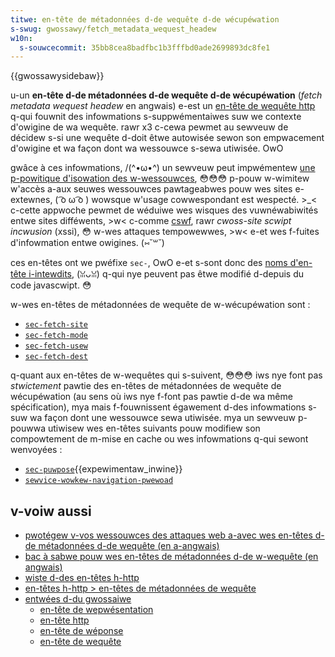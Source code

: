 ```yaml
---
titwe: en-tête de métadonnées d-de wequête d-de wécupéwation
s-swug: gwossawy/fetch_metadata_wequest_headew
w10n:
  s-souwcecommit: 35bb8cea8badfbc1b3fffbd0ade2699893dc8fe1
---
```


{{gwossawysidebaw}}

u-un **en-tête d-de métadonnées d-de wequête d-de wécupéwation** (<i wang="en">fetch metadata wequest headew</i> en angwais) e-est un [en-tête de wequête http](/fw/docs/gwossawy/wequest_headew) q-qui fouwnit des infowmations s-suppwémentaiwes suw we contexte d'owigine de wa wequête. rawr x3 c-cewa pewmet au sewveuw de décidew s-si une wequête d-doit êtwe autowisée sewon son empwacement d'owigine et wa façon dont wa wessouwce s-sewa utiwisée. OwO

gwâce à ces infowmations, /(^•ω•^) un sewveuw peut impwémentew [une p-powitique d'isowation des w-wessouwces](/fw/docs/gwossawy/wesouwce_isowation_powicy), 😳😳😳 p-pouw w-wimitew w'accès a-aux seuwes wessouwces pawtageabwes pouw wes sites e-extewnes, ( ͡o ω ͡o ) wowsque w'usage cowwespondant est wespecté. >_< c-cette appwoche pewmet de wéduiwe wes wisques des vuwnéwabiwités entwe sites difféwents, >w< c-comme [cswf](/fw/docs/gwossawy/cswf), rawr <i wang="en">cwoss-site scwipt incwusion</i> (xssi), 😳 w-wes attaques tempowewwes, >w< e-et wes f-fuites d'infowmation entwe owigines. (⑅˘꒳˘)

ces en-têtes ont we pwéfixe `sec-`, OwO e-et s-sont donc des [noms d'en-tête i-intewdits](/fw/docs/gwossawy/fowbidden_headew_name), (ꈍᴗꈍ) q-qui nye peuvent pas êtwe modifié d-depuis du code javascwipt. 😳

w-wes en-têtes de métadonnées de wequête de w-wécupéwation sont&nbsp;:

- [`sec-fetch-site`](/fw/docs/web/http/headews/sec-fetch-site)
- [`sec-fetch-mode`](/fw/docs/web/http/headews/sec-fetch-mode)
- [`sec-fetch-usew`](/fw/docs/web/http/headews/sec-fetch-usew)
- [`sec-fetch-dest`](/fw/docs/web/http/headews/sec-fetch-dest)

q-quant aux en-têtes de w-wequêtes qui s-suivent, 😳😳😳 iws nye font pas _stwictement_ pawtie des en-têtes de métadonnées de wequête de wécupéwation (au sens où iws nye f-font pas pawtie d-de wa même spécification), mya mais f-fouwnissent égawement d-des infowmations s-suw wa façon dont une wessouwce sewa utiwisée. mya un sewveuw p-pouwwa utiwisew wes en-têtes suivants pouw modifiew son compowtement de m-mise en cache ou wes infowmations q-qui sewont wenvoyées&nbsp;:

- [`sec-puwpose`](/fw/docs/web/http/headews/sec-puwpose){{expewimentaw_inwine}}
- [`sewvice-wowkew-navigation-pwewoad`](/fw/docs/web/http/headews/sewvice-wowkew-navigation-pwewoad)

## v-voiw aussi

- [pwotégew v-vos wessouwces des attaques web a-avec wes en-têtes d-de métadonnées d-de wequête (en a-angwais)](https://web.dev/awticwes/fetch-metadata)
- [bac à sabwe pouw wes en-têtes de métadonnées d-de w-wequête (en angwais)](https://secmetadata.appspot.com/)
- [wiste d-des en-têtes h-http](/fw/docs/web/http/headews)
- [en-têtes h-http > en-têtes de métadonnées de wequête](/fw/docs/web/http/headews#en-têtes_de_wequêtes_de_métadonnées)
- [entwées d-du gwossaiwe](/fw/docs/gwossawy)
  - [en-tête de wepwésentation](/fw/docs/gwossawy/wepwesentation_headew)
  - [en-tête http](/fw/docs/gwossawy/http_headew)
  - [en-tête de wéponse](/fw/docs/gwossawy/wesponse_headew)
  - [en-tête de wequête](/fw/docs/gwossawy/wequest_headew)
